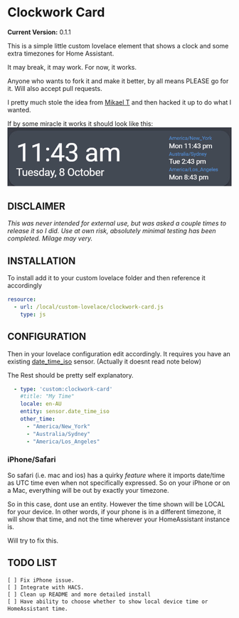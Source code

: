 # Clockwork Card

**Current Version:** 0.1.1

This is a simple little custom lovelace element that shows a clock and some extra timezones for Home Assistant.

It may break, it may work. For now, it works.

Anyone who wants to fork it and make it better, by all means PLEASE go for it. Will also accept pull requests.

I pretty much stole the idea from [Mikael T](https://community.home-assistant.io/t/palm-springs-theme/103533) and then hacked it up to do what I wanted.

If by some miracle it works it should look like this:![Sample Image](sample.jpg)

## DISCLAIMER

*This was never intended for external use, but was asked a couple times to release it so I did.
Use at own risk, absolutely minimal testing has been completed. Milage may very.*

## INSTALLATION

To install add it to your custom lovelace folder and then reference it accordingly

```yaml
resource:
  - url: /local/custom-lovelace/clockwork-card.js
    type: js
```

## CONFIGURATION

Then in your lovelace configuration edit accordingly.
It requires you have an existing [date_time_iso](https://www.home-assistant.io/integrations/time_date/) sensor. (Actually it doesnt read note below)

The Rest should be pretty self explanatory.

```Yaml
  - type: 'custom:clockwork-card'
    #title: "My Time"
    locale: en-AU
    entity: sensor.date_time_iso
    other_time:
      - "America/New_York"
      - "Australia/Sydney"
      - "America/Los_Angeles"
```


### iPhone/Safari
 So safari (i.e. mac and ios) has a quirky *feature* where it imports date/time as UTC time even when not specifically expressed. So on your iPhone or on a Mac, everything will be out by exactly your timezone.

So in this case, dont use an entity. However the time shown will be LOCAL for your device. In other words, if your phone is in a different timezone, it will show that time, and not the time wherever your HomeAssistant instance is.

Will try to fix this.

## TODO LIST
    [ ] Fix iPhone issue.
    [ ] Integrate with HACS.
    [ ] Clean up README and more detailed install 
    [ ] Have ability to choose whether to show local device time or HomeAssistant time.
